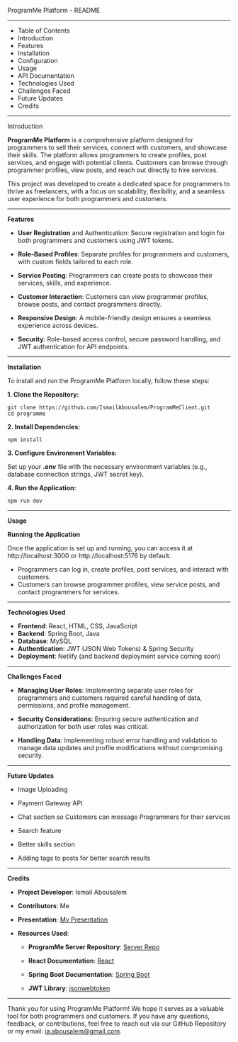 ProgramMe Platform - README

----

- Table of Contents
- Introduction
- Features
- Installation
- Configuration
- Usage
- API Documentation
- Technologies Used
- Challenges Faced
- Future Updates
- Credits

----

Introduction

**ProgramMe Platform** is a comprehensive platform designed for programmers to sell their services, connect with customers, and showcase their skills. The platform allows programmers to create profiles, post services, and engage with potential clients. Customers can browse through programmer profiles, view posts, and reach out directly to hire services.

This project was developed to create a dedicated space for programmers to thrive as freelancers, with a focus on scalability, flexibility, and a seamless user experience for both programmers and customers.

---

**Features**
- **User Registration** and Authentication: Secure registration and login for both programmers and customers using JWT tokens.

- **Role-Based Profiles**: Separate profiles for programmers and customers, with custom fields tailored to each role.

- **Service Posting**: Programmers can create posts to showcase their services, skills, and experience.

- **Customer Interaction**: Customers can view programmer profiles, browse posts, and contact programmers directly.

- **Responsive Design**: A mobile-friendly design ensures a seamless experience across devices.

- **Security**: Role-based access control, secure password handling, and JWT authentication for API endpoints.

----

**Installation**

To install and run the ProgramMe Platform locally, follow these steps:

**1. Clone the Repository:**

```
git clone https://github.com/IsmailAbousalem/ProgramMeClient.git
cd programme
```
**2. Install Dependencies:**

```
npm install
```

**3. Configure Environment Variables:**

Set up your **.env** file with the necessary environment variables (e.g., database connection strings, JWT secret key).

**4. Run the Application:**

```
npm run dev
```
---

**Usage**

**Running the Application**

Once the application is set up and running, you can access it at http://localhost:3000 or http://localhost:5176  by default.

- Programmers can log in, create profiles, post services, and interact with customers.
- Customers can browse programmer profiles, view service posts, and contact programmers for services.

---

**Technologies Used**
- **Frontend**: React, HTML, CSS, JavaScript
- **Backend**: Spring Boot, Java
- **Database**: MySQL
- **Authentication**: JWT (JSON Web Tokens) & Spring Security
- **Deployment**: Netlify (and backend deployment service coming soon)

---

**Challenges Faced**
- **Managing User Roles**: Implementing separate user roles for programmers and customers required careful handling of data, permissions, and profile management.

- **Security Considerations**: Ensuring secure authentication and authorization for both user roles was critical.

- **Handling Data**: Implementing robust error handling and validation to manage data updates and profile modifications without compromising security.

---

**Future Updates**

- Image Uploading

- Payment Gateway API

- Chat section so Customers can message Programmers for their services

- Search feature

- Better skills section

- Adding tags to posts for better search results

---

**Credits**

- **Project Developer**: Ismail Abousalem

- **Contributors**: Me

- **Presentation**: [My Presentation](https://docs.google.com/presentation/d/1SsvHARBj_2O6pduVYHRfDo9hZpGw-llpNYfBrnJC-tI/edit?usp=sharing)
- **Resources Used**:

  - **ProgramMe Server Repository**: [Server Repo](https://github.com/IsmailAbousalem/ProgramMeServer) 

  - **React Documentation**: [React](https://react.dev/)
  
  - **Spring Boot Documentation**: [Spring Boot](https://docs.spring.io/spring-boot/index.html)

  - **JWT Library**: [jsonwebtoken](https://www.npmjs.com/package/jsonwebtoken)

---

Thank you for using ProgramMe Platform! We hope it serves as a valuable tool for both programmers and customers. If you have any questions, feedback, or contributions, feel free to reach out via our GitHub Repository or my email: ia.abousalem@gmail.com.